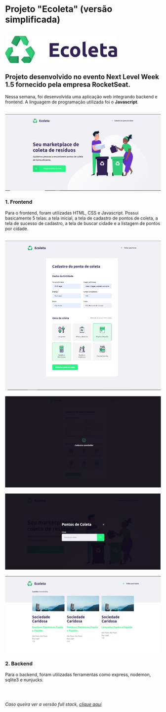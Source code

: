 # Projeto "Ecoleta" (versão simplificada)

<br>
<img src="/public/assets/logo.svg">

## Projeto desenvolvido no evento Next Level Week 1.5 fornecido pela empresa RocketSeat.

Nessa semana, foi desenvolvida uma aplicação web integrando backend e frontend. A linguagem de programação utilizada foi o **Javascript**.

<br>
<img src="/uploads/foto1.png">
<br>

### 1. Frontend

Para o frontend, foram utilizadas HTML, CSS e Javascript. Possui basicamente 5 telas: a tela inicial, a tela de cadastro de pontos de coleta, a tela de sucesso de cadastro, a tela de buscar cidade e a listagem de pontos por cidade.

<br>
<img src="/uploads/foto2.png">
<br>
<br>
<img src="/uploads/foto3.png">
<br>
<br>
<img src="/uploads/foto4.png">
<br>
<br>
<img src="/uploads/foto5.png">
<br>

### 2. Backend

Para o backend, foram utilizadas ferramentas como express, nodemon, sqlite3 e nunjucks.

<br>
<br>

_Caso queira ver a versão full stack, [clique aqui](https://github.com/leonarita/Ecoleta)_
